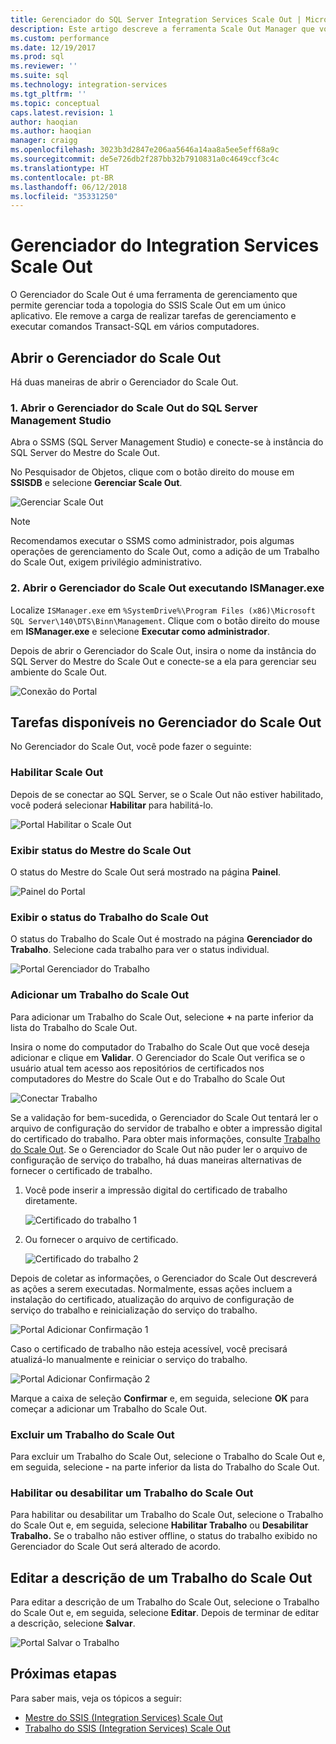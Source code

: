 ```yaml
---
title: Gerenciador do SQL Server Integration Services Scale Out | Microsoft Docs
description: Este artigo descreve a ferramenta Scale Out Manager que você pode usar para gerenciar o SSIS Scale Out
ms.custom: performance
ms.date: 12/19/2017
ms.prod: sql
ms.reviewer: ''
ms.suite: sql
ms.technology: integration-services
ms.tgt_pltfrm: ''
ms.topic: conceptual
caps.latest.revision: 1
author: haoqian
ms.author: haoqian
manager: craigg
ms.openlocfilehash: 3023b3d2847e206aa5646a14aa8a5ee5eff68a9c
ms.sourcegitcommit: de5e726db2f287bb32b7910831a0c4649ccf3c4c
ms.translationtype: HT
ms.contentlocale: pt-BR
ms.lasthandoff: 06/12/2018
ms.locfileid: "35331250"
---
```

# <a name="integration-services-scale-out-manager"></a>Gerenciador do Integration Services Scale Out

O Gerenciador do Scale Out é uma ferramenta de gerenciamento que permite gerenciar toda a topologia do SSIS Scale Out em um único aplicativo. Ele remove a carga de realizar tarefas de gerenciamento e executar comandos Transact-SQL em vários computadores.

## <a name="open-scale-out-manager"></a>Abrir o Gerenciador do Scale Out

Há duas maneiras de abrir o Gerenciador do Scale Out.

### <a name="1-open-scale-out-manager-from-sql-server-management-studio"></a>1. Abrir o Gerenciador do Scale Out do SQL Server Management Studio
Abra o SSMS (SQL Server Management Studio) e conecte-se à instância do SQL Server do Mestre do Scale Out.

No Pesquisador de Objetos, clique com o botão direito do mouse em **SSISDB** e selecione **Gerenciar Scale Out**.

![Gerenciar Scale Out](media/manage-scale-out.PNG)

> [!NOTE]
> Recomendamos executar o SSMS como administrador, pois algumas operações de gerenciamento do Scale Out, como a adição de um Trabalho do Scale Out, exigem privilégio administrativo.

### <a name="2-open-scale-out-manager-by-running-ismanagerexe"></a>2. Abrir o Gerenciador do Scale Out executando ISManager.exe

Localize `ISManager.exe` em `%SystemDrive%\Program Files (x86)\Microsoft SQL Server\140\DTS\Binn\Management`. Clique com o botão direito do mouse em **ISManager.exe** e selecione **Executar como administrador**. 

Depois de abrir o Gerenciador do Scale Out, insira o nome da instância do SQL Server do Mestre do Scale Out e conecte-se a ela para gerenciar seu ambiente do Scale Out.

![Conexão do Portal](media/portal-connect.PNG)

## <a name="tasks-available-in-scale-out-manager"></a>Tarefas disponíveis no Gerenciador do Scale Out
No Gerenciador do Scale Out, você pode fazer o seguinte:

### <a name="enable-scale-out"></a>Habilitar Scale Out
Depois de se conectar ao SQL Server, se o Scale Out não estiver habilitado, você poderá selecionar **Habilitar** para habilitá-lo.

![Portal Habilitar o Scale Out](media/portal-enable-scale-out.PNG) 

### <a name="view-scale-out-master-status"></a>Exibir status do Mestre do Scale Out
O status do Mestre do Scale Out será mostrado na página **Painel**.

![Painel do Portal](media/portal-dashboard.PNG)

### <a name="view-scale-out-worker-status"></a>Exibir o status do Trabalho do Scale Out
O status do Trabalho do Scale Out é mostrado na página **Gerenciador do Trabalho**. Selecione cada trabalho para ver o status individual.

![Portal Gerenciador do Trabalho](media/portal-worker-manager.PNG)

### <a name="add-a-scale-out-worker"></a>Adicionar um Trabalho do Scale Out
Para adicionar um Trabalho do Scale Out, selecione **+** na parte inferior da lista do Trabalho do Scale Out. 

Insira o nome do computador do Trabalho do Scale Out que você deseja adicionar e clique em **Validar**. O Gerenciador do Scale Out verifica se o usuário atual tem acesso aos repositórios de certificados nos computadores do Mestre do Scale Out e do Trabalho do Scale Out

![Conectar Trabalho](media/connect-worker.PNG)

Se a validação for bem-sucedida, o Gerenciador do Scale Out tentará ler o arquivo de configuração do servidor de trabalho e obter a impressão digital do certificado do trabalho. Para obter mais informações, consulte [Trabalho do Scale Out](integration-services-ssis-scale-out-worker.md). Se o Gerenciador do Scale Out não puder ler o arquivo de configuração de serviço do trabalho, há duas maneiras alternativas de fornecer o certificado de trabalho. 

1.  Você pode inserir a impressão digital do certificado de trabalho diretamente.

    ![Certificado do trabalho 1](media/portal-cert1.PNG)

2.  Ou fornecer o arquivo de certificado. 

    ![Certificado do trabalho 2](media/portal-cert2.PNG)

Depois de coletar as informações, o Gerenciador do Scale Out descreverá as ações a serem executadas. Normalmente, essas ações incluem a instalação do certificado, atualização do arquivo de configuração de serviço do trabalho e reinicialização do serviço do trabalho.

![Portal Adicionar Confirmação 1](media/portal-add-confirm1.PNG)

Caso o certificado de trabalho não esteja acessível, você precisará atualizá-lo manualmente e reiniciar o serviço do trabalho.

![Portal Adicionar Confirmação 2](media/portal-add-confirm2.PNG)

Marque a caixa de seleção **Confirmar** e, em seguida, selecione **OK** para começar a adicionar um Trabalho do Scale Out.

### <a name="delete-a-scale-out-worker"></a>Excluir um Trabalho do Scale Out
Para excluir um Trabalho do Scale Out, selecione o Trabalho do Scale Out e, em seguida, selecione **-** na parte inferior da lista do Trabalho do Scale Out.

### <a name="enable-or-disable-a-scale-out-worker"></a>Habilitar ou desabilitar um Trabalho do Scale Out
Para habilitar ou desabilitar um Trabalho do Scale Out, selecione o Trabalho do Scale Out e, em seguida, selecione **Habilitar Trabalho** ou **Desabilitar Trabalho.** Se o trabalho não estiver offline, o status do trabalho exibido no Gerenciador do Scale Out será alterado de acordo.

## <a name="edit-a-scale-out-worker-description"></a>Editar a descrição de um Trabalho do Scale Out
Para editar a descrição de um Trabalho do Scale Out, selecione o Trabalho do Scale Out e, em seguida, selecione **Editar**. Depois de terminar de editar a descrição, selecione **Salvar**.

![Portal Salvar o Trabalho](media/portal-save-worker.PNG)

## <a name="next-steps"></a>Próximas etapas
Para saber mais, veja os tópicos a seguir:
-   [Mestre do SSIS (Integration Services) Scale Out](integration-services-ssis-scale-out-master.md)
-   [Trabalho do SSIS (Integration Services) Scale Out](integration-services-ssis-scale-out-worker.md)